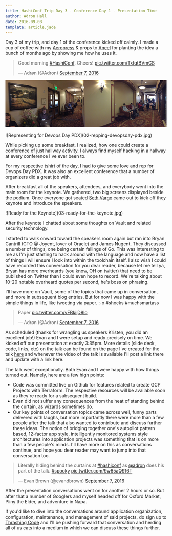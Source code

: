 ```yaml
---
title: HashiConf Trip Day 3 - Conference Day 1 - Presentation Time
author: Adron Hall
date: 2016-09-08
template: article.jade
---
```

Day 3 of my trip, and day 1 of the conference kicked off calmly. I made a cup of coffee with my [Aeropress](http://www.aerobie.com/product/aeropress/) & props to [Aneel](https://twitter.com/aneel) for planting the idea a bunch of months ago by showing me how he uses it.

<blockquote class="twitter-tweet" data-lang="en"><p lang="en" dir="ltr">Good morning <a href="https://twitter.com/hashtag/HashiConf?src=hash">#HashiConf</a>. Cheers! <a href="https://t.co/TxfqtBVmCS">pic.twitter.com/TxfqtBVmCS</a></p>&mdash; Λdrøn (@Adron) <a href="https://twitter.com/Adron/status/773545481704124417">September 7, 2016</a></blockquote>
<script async src="//platform.twitter.com/widgets.js" charset="utf-8"></script>

![Hallway Hacking](01-hallway-hacking.jpg)

<div class="image float-left">
    ![Representing for Devops Day PDX](02-repping-devopsday-pdx.jpg)
</div>

While picking up some breakfast, I realized, how one could create a conference of just hallway activity. I always find myself hacking in a hallway at every conference I've ever been to.

For my respective tshirt of the day, I had to give some love and rep for Devops Day PDX. It was also an excellent conference that a number of organizers did a great job with.

<span class="more"></span>

After breakfast all of the speakers, attendees, and everybody went into the main room for the keynote. We gathered, two big screens displayed beside the podium. Once everyone got seated [Seth Vargo](https://twitter.com/sethvargo) came out to kick off they keynote and introduce the speakers.

<div class="image float-right">
![Ready for the Keynote](03-ready-for-the-keynote.jpg)
</div>

After the keynote I chatted about some thoughts on Vault and related security technology.

I started to walk onward toward the speakers room again but ran into Bryan Cantrill (CTO @ Joyent, lover of Oracle) and James Nugent. They discussed a number of things, one being certain failings of Go. This was interesting to me as I'm just starting to hack around with the language and now have a list of things I will ensure I look into within the toolchain itself. I also wish I could have recorded this conversation for you dear reader, because let me tell ya, Bryan has more overheards (you know, OH on twitter) that need to be published on Twitter than I could even hope to record. We're talking about 10-20 notable overheard quotes per second, he's boss on phrasing.

I'll have more on Vault, some of the topics that came up in conversation, and more in subsequent blog entries. But for now I was happy with the simple things in life, like tweeting via paper. :-o  #shocks #muchsmartass

<blockquote class="twitter-tweet" data-lang="en"><p lang="en" dir="ltr">Paper <a href="https://t.co/vFBkijD8Io">pic.twitter.com/vFBkijD8Io</a></p>&mdash; Λdrøn (@Adron) <a href="https://twitter.com/Adron/status/773594438195027968">September 7, 2016</a></blockquote>
<script async src="//platform.twitter.com/widgets.js" charset="utf-8"></script>

As scheduled (thanks for wrangling us speakers Kristen, you did an excellent job!) Evan and I were setup and ready precisely on time. We kicked off our presentation at exactly 3:35pm. More details (slide deck, code, links, etc) on the talk can be found on the page I've created for the talk [here]() and whenever the video of the talk is available I'll post a link there and update with a link here.

The talk went exceptionally. Both Evan and I were happy with how things turned out. Namely, here are a few high points:

* Code was committed live on Github for features related to create GCP Projects with Terraform. The respective resources will be available soon as they're ready for a subsequent build.
* Evan did not suffer any consequences from the heat of standing behind the curtain, as wizards sometimes do.
* Our key points of conversation topics came across well, funny parts delivered with laughs, but more importantly there were more than a few people after the talk that also wanted to contribute and discuss further these ideas. The notion of bridging together one's autopilot pattern based, 12-factor app style, intelligently monitored systems style architectures into application projects was something that is on more than a few people's minds. I'll have more on this as conversations continue, and hope you dear reader may want to jump into that conversation too.

<blockquote class="twitter-tweet" data-lang="en"><p lang="en" dir="ltr">Literally hiding behind the curtains at <a href="https://twitter.com/hashtag/hashiconf?src=hash">#hashiconf</a> as <a href="https://twitter.com/Adron">@adron</a> does his part of the talk. <a href="https://twitter.com/hashtag/spooky?src=hash">#spooky</a> <a href="https://t.co/9w65aQ916T">pic.twitter.com/9w65aQ916T</a></p>&mdash; Evan Brown (@evandbrown) <a href="https://twitter.com/evandbrown/status/773664064333492224">September 7, 2016</a></blockquote>
<script async src="//platform.twitter.com/widgets.js" charset="utf-8"></script>

After the presentation conversations went on for another 2 hours or so. But after that a number of Googlers and myself headed off for Oxford Market, Pliny the Elder, and adventure in Napa.

If you'd like to dive into the conversations around application organization, configuration, maintenance, and management of said projects, do sign up to [Thrashing Code](http://blog.adron.me/thrashingcodenews.html) and I'll be pushing forward that conversation and herding all of us cats into a medium in which we can discuss these things further.
